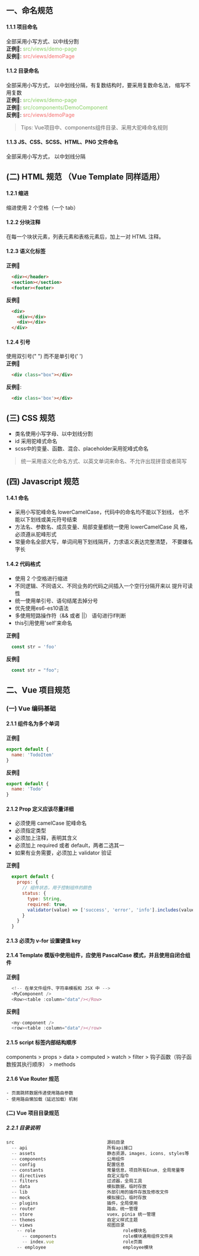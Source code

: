 <!-- ## 编码规范 (阿里) -->

## 一、命名规范

  #### 1.1.1 项目命名
  全部采用小写方式、以中线分割  
  **正例🌰**: <font color="#85ce61">src/views/demo-page</font>  
  **反例🌰**: <font color="#f56c6c">src/views/demoPage</font>  

  #### 1.1.2 目录命名
  全部采用小写方式， 以中划线分隔，有复数结构时，要采用复数命名法， 缩写不用复数  
  **正例🌰**: <font color="#85ce61">src/views/demo-page</font>  
  **正例🌰**: <font color="#85ce61">src/components/DemoComponent</font>  
  **反例🌰**: <font color="#f56c6c">src/views/demoPage</font>  
  > Tips: Vue项目中、components组件目录、采用大驼峰命名规则

  #### 1.1.3 JS、CSS、SCSS、HTML、PNG 文件命名
  全部采用小写方式， 以中划线分隔


## (二) HTML 规范 （Vue Template 同样适用）
  #### 1.2.1 缩进
  缩进使用 2 个空格（一个 tab）

  #### 1.2.2 分块注释
  在每一个块状元素，列表元素和表格元素后，加上一对 HTML 注释。

  #### 1.2.3 语义化标签
  
  **正例🌰**
  ```html
    <div></header>
    <section></section>
    <footer><footer>
  ```

  **反例🌰**
  ```html
    <div>
      <div></div>
      <div></div>
    </div>
  ```

  #### 1.2.4 引号
  使用双引号(" ") 而不是单引号(’ ')   
  **正例🌰**
  ```html
    <div class="box"></div>
  ```

  **反例🌰**:
  ```html
    <div class='box'></div>
  ```

## (三) CSS 规范
  - 类名使用小写字母、以中划线分割
  - id 采用驼峰式命名
  - scss中的变量、函数、混合、placeholder采用驼峰式命名

> 统一采用语义化命名方式、以英文单词来命名、不允许出现拼音或者简写


## (四) Javascript 规范
  #### 1.4.1 命名
  - 采用小写驼峰命名 lowerCamelCase，代码中的命名均不能以下划线， 也不能以下划线或美元符号结束
  - 方法名、参数名、成员变量、局部变量都统一使用 lowerCamelCase 风 格，必须遵从驼峰形式
  - 常量命名全部大写，单词间用下划线隔开，力求语义表达完整清楚， 不要嫌名字长
  
  #### 1.4.2 代码格式
  - 使用 2 个空格进行缩进
  - 不同逻辑、不同语义、不同业务的代码之间插入一个空行分隔开来以 提升可读性
  - 统一使用单引号、语句结尾去掉分号
  - 优先使用es6-es10语法
  - 多使用短路操作符（&& 或者 ||） 语句进行if判断
  - this引用使用'self'来命名


  **正例🌰**
  ```javascript
    const str = 'foo'
  ```
  **反例🌰**
  ```javascript
    const str = "foo";
  ```


## 二、Vue 项目规范
  ### (一) Vue 编码基础
  #### 2.1.1 组件名为多个单词
  **正例🌰**
  ```javascript
  export default {
    name: 'TodoItem'
  }
  ```
  **反例🌰**
  ```javascript
  export default {
    name: 'Todo'
  }
  ```

  #### 2.1.2 Prop 定义应该尽量详细
  - 必须使用 camelCase 驼峰命名
  - 必须指定类型
  - 必须加上注释，表明其含义
  - 必须加上 required 或者 default，两者二选其一
  - 如果有业务需要，必须加上 validator 验证

  **正例🌰**
  ```javascript
    export default {
      props: {
        // 组件状态，用于控制组件的颜色
        status: {
          type: String,
          required: true,
          validator(value) => ['success', 'error', 'info'].includes(value)
        }
      }
    }
  ```

  #### 2.1.3 必须为 v-for 设置键值 key
  #### 2.1.4 Template 模版中使用组件，应使用 PascalCase 模式，并且使用自闭合组件
  **正例🌰**
  ```javascript
    <!-- 在单文件组件、字符串模板和 JSX 中 -->
    <MyComponent />
    <Row><table :column="data"/></Row>
  ```
  **反例🌰**
  ```javascript
    <my-component />
    <row><table :column="data"/></row>
  ```
  #### 2.1.5 script 标签内部结构顺序
  components > props > data > computed > watch > filter > 钩子函数（钩子函数按其执行顺序） > methods

  #### 2.1.6 Vue Router 规范
    - 页面跳转数据传递使用路由参数
    - 使用路由懒加载（延迟加载）机制
  
  #### (二) Vue 项目目录规范
  
  ##### 2.2.1 目录说明
  ```javascript
  src                                   源码目录
    -- api                              所有api接口
    -- assets                           静态资源，images, icons, styles等
    -- components                       公用组件
    -- config                           配置信息
    -- constants                        常量信息，项目所有Enum, 全局常量等
    -- directives                       自定义指令
    -- filters                          过滤器，全局工具
    -- data                             模拟数据，临时存放
    -- lib                              外部引用的插件存放及修改文件
    -- mock                             模拟接口，临时存放
    -- plugins                          插件，全局使用
    -- router                           路由，统一管理
    -- store                            vuex、pinia 统一管理
    -- themes                           自定义样式主题
    -- views                            视图目录
      -- role                                 role模块名
        -- components                         role模块通用组件文件夹
        -- index.vue                          role页面
      -- employee                             employee模块
  ```